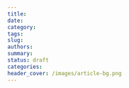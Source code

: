 ```yaml
---
title:
date:
category:
tags:
slug:
authors:
summary:
status: draft
categories:
header_cover: /images/article-bg.png
---
```

